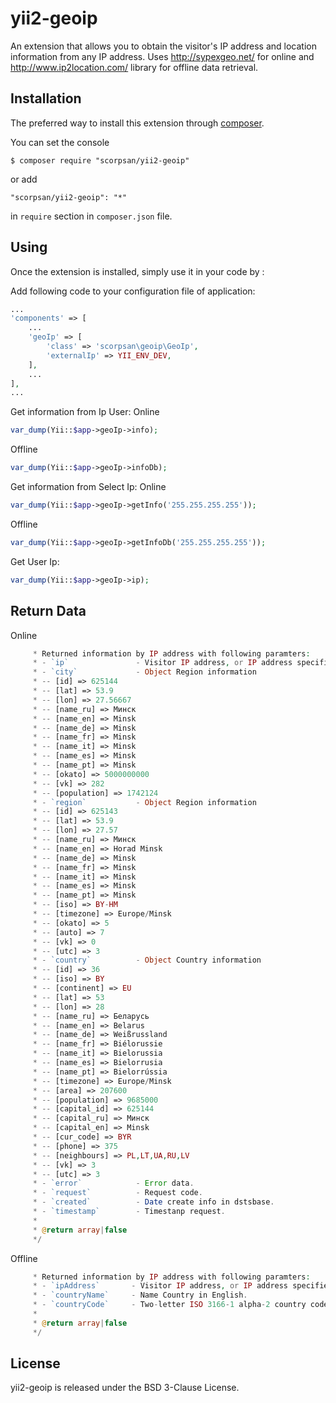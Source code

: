# yii2-geoip

An extension that allows you to obtain the visitor's IP address and location information from any IP address. Uses http://sypexgeo.net/ for online and http://www.ip2location.com/ library for offline data retrieval.

## Installation

The preferred way to install this extension through [composer](http://getcomposer.org/download/).

You can set the console

```
$ composer require "scorpsan/yii2-geoip"
```

or add

```
"scorpsan/yii2-geoip": "*"
```

in ```require``` section in `composer.json` file.

## Using

Once the extension is installed, simply use it in your code by  :

Add following code to your configuration file of application:

```php
...
'components' => [
    ...
    'geoIp' => [
        'class' => 'scorpsan\geoip\GeoIp',
        'externalIp' => YII_ENV_DEV,
    ],
    ...
],
...
```

Get information from Ip User:
Online

```php
var_dump(Yii::$app->geoIp->info);
```

Offline

```php
var_dump(Yii::$app->geoIp->infoDb);
```

Get information from Select Ip:
Online

```php
var_dump(Yii::$app->geoIp->getInfo('255.255.255.255'));
```

Offline
```php
var_dump(Yii::$app->geoIp->getInfoDb('255.255.255.255'));
```

Get User Ip:

```php
var_dump(Yii::$app->geoIp->ip);
```

## Return Data

Online
```php
     * Returned information by IP address with following paramters:
     * - `ip`               - Visitor IP address, or IP address specified as parameter.
     * - `city`             - Object Region information
     * -- [id] => 625144
     * -- [lat] => 53.9
     * -- [lon] => 27.56667
     * -- [name_ru] => Минск
     * -- [name_en] => Minsk
     * -- [name_de] => Minsk
     * -- [name_fr] => Minsk
     * -- [name_it] => Minsk
     * -- [name_es] => Minsk
     * -- [name_pt] => Minsk
     * -- [okato] => 5000000000
     * -- [vk] => 282
     * -- [population] => 1742124
     * - `region`           - Object Region information
     * -- [id] => 625143
     * -- [lat] => 53.9
     * -- [lon] => 27.57
     * -- [name_ru] => Минск
     * -- [name_en] => Horad Minsk
     * -- [name_de] => Minsk
     * -- [name_fr] => Minsk
     * -- [name_it] => Minsk
     * -- [name_es] => Minsk
     * -- [name_pt] => Minsk
     * -- [iso] => BY-HM
     * -- [timezone] => Europe/Minsk
     * -- [okato] => 5
     * -- [auto] => 7
     * -- [vk] => 0
     * -- [utc] => 3
     * - `country`          - Object Country information
     * -- [id] => 36
     * -- [iso] => BY
     * -- [continent] => EU
     * -- [lat] => 53
     * -- [lon] => 28
     * -- [name_ru] => Беларусь
     * -- [name_en] => Belarus
     * -- [name_de] => Weißrussland
     * -- [name_fr] => Biélorussie
     * -- [name_it] => Bielorussia
     * -- [name_es] => Bielorrusia
     * -- [name_pt] => Bielorrússia
     * -- [timezone] => Europe/Minsk
     * -- [area] => 207600
     * -- [population] => 9685000
     * -- [capital_id] => 625144
     * -- [capital_ru] => Минск
     * -- [capital_en] => Minsk
     * -- [cur_code] => BYR
     * -- [phone] => 375
     * -- [neighbours] => PL,LT,UA,RU,LV
     * -- [vk] => 3
     * -- [utc] => 3
     * - `error`            - Error data.
     * - `request`          - Request code.
     * - `created`          - Date create info in dstsbase.
     * - `timestamp`        - Timestanp request.
     *
     * @return array|false
     */
```

Offline
```php
     * Returned information by IP address with following paramters:
     * - `ipAddress`       - Visitor IP address, or IP address specified as parameter.
     * - `countryName`     - Name Country in English.
     * - `countryCode`     - Two-letter ISO 3166-1 alpha-2 country code.
     *
     * @return array|false
     */
```

## License

yii2-geoip is released under the BSD 3-Clause License.

